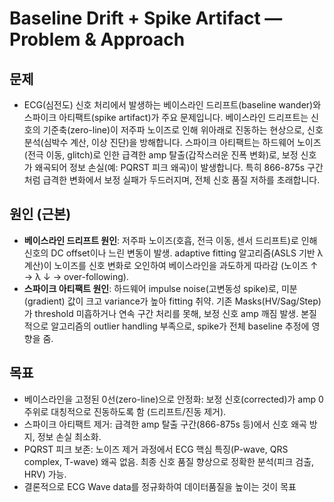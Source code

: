 # Baseline Drift + Spike Artifact — Problem & Approach

## 문제
- ECG(심전도) 신호 처리에서 발생하는 베이스라인 드리프트(baseline wander)와 스파이크 아티팩트(spike artifact)가 주요 문제입니다. 베이스라인 드리프트는 신호의 기준축(zero-line)이 저주파 노이즈로 인해 위아래로 진동하는 현상으로, 신호 분석(심박수 계산, 이상 진단)을 방해합니다. 스파이크 아티팩트는 하드웨어 노이즈(전극 이동, glitch)로 인한 급격한 amp 탈출(갑작스러운 진폭 변화)로, 보정 신호가 왜곡되어 정보 손실(예: PQRST 피크 왜곡)이 발생합니다. 특히 866-875s 구간처럼 급격한 변화에서 보정 실패가 두드러지며, 전체 신호 품질 저하를 초래합니다.

## 원인 (근본)
- **베이스라인 드리프트 원인**: 저주파 노이즈(호흡, 전극 이동, 센서 드리프트)로 인해 신호의 DC offset이나 느린 변동이 발생. adaptive fitting 알고리즘(ASLS 기반 λ 계산)이 노이즈를 신호 변화로 오인하여 베이스라인을 과도하게 따라감 (노이즈 ↑ → λ ↓ → over-following).
- **스파이크 아티팩트 원인**: 하드웨어 impulse noise(고변동성 spike)로, 미분(gradient) 값이 크고 variance가 높아 fitting 취약. 기존 Masks(HV/Sag/Step)가 threshold 미흡하거나 연속 구간 처리를 못해, 보정 신호 amp 깨짐 발생. 본질적으로 알고리즘의 outlier handling 부족으로, spike가 전체 baseline 추정에 영향을 줌.

## 목표
- 베이스라인을 고정된 0선(zero-line)으로 안정화: 보정 신호(corrected)가 amp 0 주위로 대칭적으로 진동하도록 함 (드리프트/진동 제거).
- 스파이크 아티팩트 제거: 급격한 amp 탈출 구간(866-875s 등)에서 신호 왜곡 방지, 정보 손실 최소화.
- PQRST 피크 보존: 노이즈 제거 과정에서 ECG 핵심 특징(P-wave, QRS complex, T-wave) 왜곡 없음. 최종 신호 품질 향상으로 정확한 분석(피크 검출, HRV) 가능.
- 결론적으로 ECG Wave data를 정규화하여 데이터품질을 높이는 것이 목표
